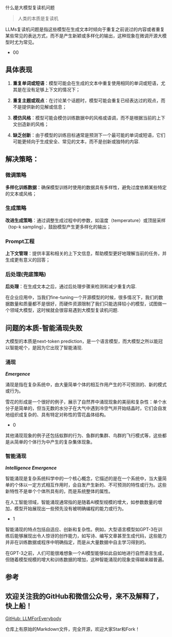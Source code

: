 什么是大模型复读机问题

> 人类的本质是复读机

LLMs复读机问题是指这些模型在生成文本时倾向于重复之前说过的内容或者重复某些常见的表达方式，而不是产生新颖或多样化的输出，这种现象在微调开源大模型时尤为常见。

- 00

## 具体表现

1. **重复单词或短语**：模型可能会在生成的文本中重复使用相同的单词或短语，尤其是在没有足够上下文的情况下；

2. **重复主题或观点**：在讨论某个话题时，模型可能会重复已经表达过的观点，而不是提供新的见解或信息；

3. **模仿风格**：模型可能会模仿训练数据中的风格或语调，而不是根据当前的上下文创造新的风格；

4. **缺乏创新**：由于模型的训练目标通常是预测下一个最可能的单词或短语，它们可能更倾向于生成安全、常见的文本，而不是创新或独特的内容.

## 解决策略：

### 微调策略
**多样化训练数据**：确保模型训练时使用的数据具有多样性，避免过度依赖某些特定的文本或风格；

### 生成策略
**改进生成策略**：通过调整生成过程中的参数，如温度（temperature）或顶层采样（top-k sampling），鼓励模型产生更多样化的输出；

### Prompt工程
**上下文管理**：提供丰富和相关的上下文信息，帮助模型更好地理解当前的任务，并生成更有意义的回答；

### 后处理(兜底策略)
**后处理**：在生成文本之后，通过后处理步骤来检测和减少重复内容.

在企业应用中，当我们fine-tuning一个开源模型的时候，很多情况下，我们的数据数量和质量都不是很好，而硬件资源限制了我们只能选择较小的模型，试图做一个领域大模型，这时候就会很容易遇到大模型复读机问题.

## 问题的本质-智能涌现失败
大模型的本质是next-token prediction，是一个语言模型，而大模型之所以能冠以智能呢个，是因为它出现了智能涌现.

### 涌现

***Emergence***

涌现是指在复杂系统中，由大量简单个体的相互作用产生的不可预测的、新的模式或行为。

雪花的形成是一个很好的例子，展示了自然界中涌现现象的美丽和复杂性：单个水分子是简单的，但当无数的水分子在大气中遇到冷空气并开始结晶时，它们会自发地组织成复杂的、具有特定对称性的雪花晶体结构。

- 0

其他涌现现象的例子还包括蚁群的行为、鱼群的集群、鸟群的飞行模式等，这些都是从简单的个体行为中产生的复杂集体现象。

### 智能涌现

***Intelligence Emergence***

智能涌现是复杂系统科学中的一个核心概念，它描述的是在一个系统中，当大量简单的个体以一定方式相互作用时，会自发产生新的、不可预测的特性或行为。这些新特性不是单个个体所具有的，而是系统整体的属性。

在人工智能领域，智能涌现通常指的是随着AI模型规模的增大，如参数数量的增加，模型开始展现出一些预先没有被明确编程的能力或行为。

- 1

智能涌现的特点包括自适应、创新和复杂性。例如，大型语言模型如GPT-3在训练后能够展现出令人惊讶的创作能力，如写诗、编写文章甚至生成代码，这些能力并非在训练数据或程序中明确指定，而是从大量数据中自主学习得到的。

在GPT-3之前，人们可能很难想象一个AI模型能够如此自如地进行自然语言生成，但随着模型规模的增大和训练数据的增加，这种智能涌现的现象变得越来越普遍。

## 参考

<div id="refer-anchor-1"></div>

## 欢迎关注我的GitHub和微信公众号，来不及解释了，快上船！

[GitHub: LLMForEverybody](https://github.com/luhengshiwo/LLMForEverybody)

仓库上有原始的Markdown文件，完全开源，欢迎大家Star和Fork！